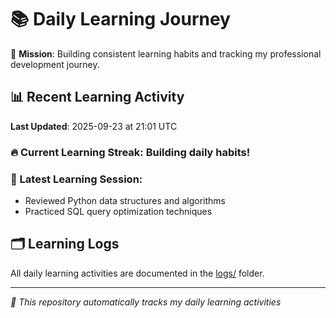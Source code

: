 # 📚 Daily Learning Journey

🎯 **Mission**: Building consistent learning habits and tracking my professional development journey.

## 📊 Recent Learning Activity

**Last Updated**: 2025-09-23 at 21:01 UTC

### 🔥 Current Learning Streak: Building daily habits!

### 📝 Latest Learning Session:
- Reviewed Python data structures and algorithms
- Practiced SQL query optimization techniques

## 🗂️ Learning Logs

All daily learning activities are documented in the [logs/](./logs/) folder.

---
*🤖 This repository automatically tracks my daily learning activities*

